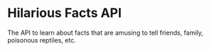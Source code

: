 # Hilarious Facts API
The API to learn about facts that are amusing to tell friends, family, poisonous reptiles, etc.
